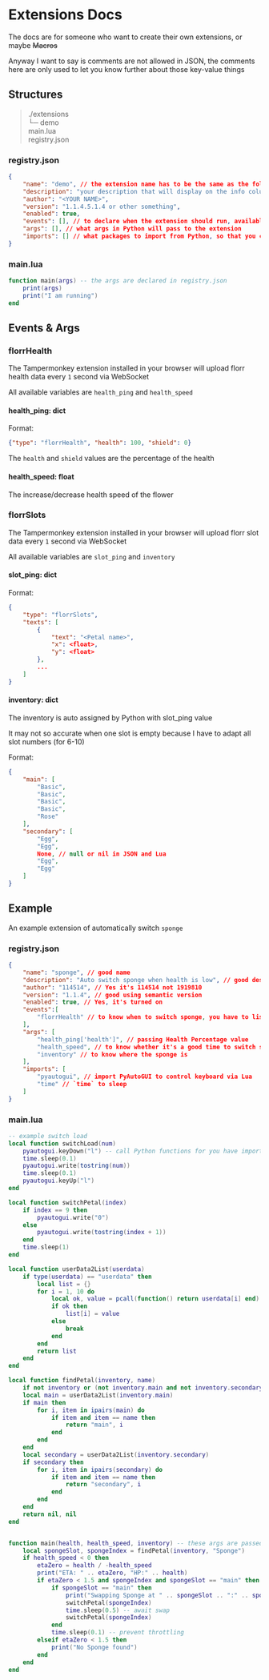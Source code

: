 # Extensions Docs

The docs are for someone who want to create their own extensions, or maybe ~~Macros~~

Anyway I want to say is comments are not allowed in JSON, the comments here are only used to let you know further about those key-value things

## Structures

> ./extensions  
> └─ demo  
>         main.lua  
>         registry.json  

### registry.json

```json
{
    "name": "demo", // the extension name has to be the same as the folder name or it will throw an error
    "description": "your description that will display on the info column",
    "author": "<YOUR NAME>",
    "version": "1.1.4.5.1.4 or other something",
    "enabled": true,
    "events": [], // to declare when the extension should run, available choices are "florrHealth" and "florrSlots"
    "args": [], // what args in Python will pass to the extension
    "imports": [] // what packages to import from Python, so that you can execute PyAutoGUI in Lua
}
```

### main.lua

```lua
function main(args) -- the args are declared in registry.json
	print(args)
    print("I am running")
end
```

## Events & Args

### florrHealth

The Tampermonkey extension installed in your browser will upload florr health data every `1` second via WebSocket

All available variables are `health_ping` and  `health_speed`

#### health_ping: dict

Format:

```json
{"type": "florrHealth", "health": 100, "shield": 0}
```

The `health` and `shield` values are the percentage of the health

#### health_speed: float

The increase/decrease health speed of the flower

### florrSlots

The Tampermonkey extension installed in your browser will upload florr slot data every `1` second via WebSocket

All available variables are `slot_ping` and `inventory`

#### slot_ping: dict

Format:

```json
{
    "type": "florrSlots",
    "texts": [
        {
            "text": "<Petal name>",
            "x": <float>,
            "y": <float>
        },
        ...
    ]
}
```

#### inventory: dict

The inventory is auto assigned by Python with slot_ping value

It may not so accurate when one slot is empty because I have to adapt all slot numbers (for 6-10)

Format:

```json
{
    "main": [
        "Basic",
        "Basic",
        "Basic",
        "Basic",
        "Rose"
    ],
    "secondary": [
        "Egg",
        "Egg",
        None, // null or nil in JSON and Lua
        "Egg",
        "Egg"
    ]
}
```

## Example

An example extension of automatically switch `sponge`

### registry.json

```json
{
    "name": "sponge", // good name
    "description": "Auto switch sponge when health is low", // good description
    "author": "114514", // Yes it's 114514 not 1919810
    "version": "1.1.4", // good using semantic version
    "enabled": true, // Yes, it's turned on
    "events":[ 
        "florrHealth" // to know when to switch sponge, you have to listen on Health instead of Slot Updates
    ],
    "args": [
        "health_ping['health']", // passing Health Percentage value
        "health_speed", // to know whether it's a good time to switch sponge
        "inventory" // to know where the sponge is
    ],
    "imports": [
        "pyautogui", // import PyAutoGUI to control keyboard via Lua
        "time" // `time` to sleep
    ]
}
```

### main.lua

```lua
-- example switch load
local function switchLoad(num)
    pyautogui.keyDown("l") -- call Python functions for you have import it in registry.json
    time.sleep(0.1)
    pyautogui.write(tostring(num))
    time.sleep(0.1)
    pyautogui.keyUp("l")
end

local function switchPetal(index)
    if index == 9 then
        pyautogui.write("0")
    else
        pyautogui.write(tostring(index + 1))
    end
    time.sleep(1)
end

local function userData2List(userdata)
    if type(userdata) == "userdata" then
        local list = {}
        for i = 1, 10 do
            local ok, value = pcall(function() return userdata[i] end)
            if ok then
                list[i] = value
            else
                break
            end
        end
        return list
    end
end

local function findPetal(inventory, name)
    if not inventory or (not inventory.main and not inventory.secondary) then return nil, nil end
    local main = userData2List(inventory.main)
    if main then
        for i, item in ipairs(main) do
            if item and item == name then
                return "main", i
            end
        end
    end
    local secondary = userData2List(inventory.secondary)
    if secondary then
        for i, item in ipairs(secondary) do
            if item and item == name then
                return "secondary", i
            end
        end
    end
    return nil, nil
end


function main(health, health_speed, inventory) -- these args are passed via Python by the registry.json
    local spongeSlot, spongeIndex = findPetal(inventory, "Sponge")
    if health_speed < 0 then
        etaZero = health / -health_speed
        print("ETA: " .. etaZero, "HP:" .. health)
        if etaZero < 1.5 and spongeIndex and spongeSlot == "main" then
            if spongeSlot == "main" then
                print("Swapping Sponge at " .. spongeSlot .. ":" .. spongeIndex)
                switchPetal(spongeIndex)
                time.sleep(0.5) -- await swap
                switchPetal(spongeIndex)
            end
            time.sleep(0.1) -- prevent throttling
        elseif etaZero < 1.5 then
            print("No Sponge found")
        end
    end
end
```

